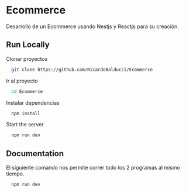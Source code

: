 
# Ecommerce

Desarrollo de un Ecommerce usando 
Nestjs y Reactjs para su creación.




## Run Locally

Clonar proyectos

```bash
  git clone https://github.com/RicardoBalducci/Ecommerce
```

Ir al proyecto

```bash
  cd Ecommerce
```

Instalar dependencias

```bash
  npm install
```

Start the server

```bash
  npm run dev
```


## Documentation

El siguiente comando nos permite correr todo los 2 programas al mismo tiempo. 

```bash
  npm run dev
```